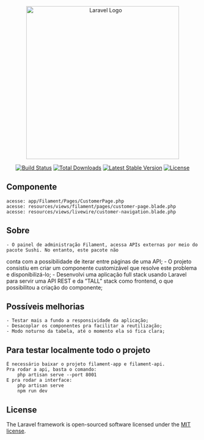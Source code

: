 <p align="center"><a href="https://laravel.com" target="_blank"><img src="https://raw.githubusercontent.com/laravel/art/master/logo-lockup/5%20SVG/2%20CMYK/1%20Full%20Color/laravel-logolockup-cmyk-red.svg" width="400" alt="Laravel Logo"></a></p>

<p align="center">
<a href="https://github.com/laravel/framework/actions"><img src="https://github.com/laravel/framework/workflows/tests/badge.svg" alt="Build Status"></a>
<a href="https://packagist.org/packages/laravel/framework"><img src="https://img.shields.io/packagist/dt/laravel/framework" alt="Total Downloads"></a>
<a href="https://packagist.org/packages/laravel/framework"><img src="https://img.shields.io/packagist/v/laravel/framework" alt="Latest Stable Version"></a>
<a href="https://packagist.org/packages/laravel/framework"><img src="https://img.shields.io/packagist/l/laravel/framework" alt="License"></a>
</p>

## Componente 
    acesse: app/Filament/Pages/CustomerPage.php
    acesse: resources/views/filament/pages/customer-page.blade.php
    acesse: resources/views/livewire/customer-navigation.blade.php

## Sobre
    - O painel de administração Filament, acessa APIs externas por meio do pacote Sushi. No entanto, este pacote não
conta com a possibilidade de iterar entre páginas de uma API;
    - O projeto consistiu em criar um componente customizável que resolve este problema e disponibilizá-lo;
    - Desenvolvi uma aplicação full stack usando Laravel para servir uma API REST e da ”TALL” stack como frontend,
o que possibilitou a criação do componente;

## Possíveis melhorias
    - Testar mais a fundo a responsividade da aplicação;
    - Desacoplar os componentes pra facilitar a reutilização;
    - Modo noturno da tabela, até o momento ela só fica clara;

## Para testar localmente todo o projeto
    É necessário baixar o projeto filament-app e filament-api.
    Pra rodar a api, basta o comando:
        php artisan serve --port 8001
    E pra rodar a interface:
        php artisan serve
        npm run dev
 

## License

The Laravel framework is open-sourced software licensed under the [MIT license](https://opensource.org/licenses/MIT).
